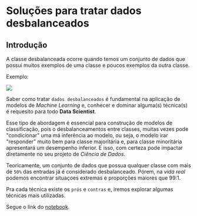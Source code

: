 # Soluções para tratar dados desbalanceados

## Introdução

A classe desbalanceada ocorre quando temos um conjunto de dados que possui muitos exemplos de uma classe e poucos exemplos da outra classe.

Exemplo:

![](https://minerandodados.com.br/wp-content/uploads/2020/02/image-17-669x502.png)


Saber como tratar `dados desbalanceados` é fundamental na aplicação de modelos de _Machine Learning_ e, conhecer e dominar alguma(s) técnica(s) é requesito para todo **Data Scientist**. 

Esse tipo de abordagem é essencial para construção de modelos de classificação, pois o desbalanceamentos entre classes, muitas vezes pode "condicionar" uma má inferência ao modelo, ou seja, o modelo irar "responder" muito bem para classe majoritária e, para classe minoritária apresentará um desempenho inferior. E isso, com certeza pode impactar diretamente no seu projeto de _Ciência de Dados_.

Teoricamente, um conjunto de dados que possua qualquer classe com mais de `50%` das entradas já é considerado desbalanceado. Pórem, na _vida real_ podemos encontrar situaçoes extremas e proporções maiores que 99:1.

Pra cada técnica existe os `prós` e `contras` e, iremos explorar algumas técnicas mais utilizadas.

Segue o link do [notebook](https://colab.research.google.com/drive/1NuNj1DqSYgGWVnr7sY_-253j9-vB2Oh7#scrollTo=vBJFrovp1uwg&uniqifier=2).
